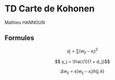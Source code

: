 # TD Carte de Kohonen

Mathieu HANNOUN

## Formules

$$ d_j =\sum{(w_{ij} - x_i )^2} $$

$$ y_j = \frac{1}{1 + d_j}$$

$$ \Delta w_{ij} = \epsilon (w_{ij} - x_i)h(j,k)$$ 